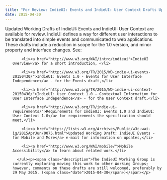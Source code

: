 ```yaml
---
title: "For Review: IndieUI: Events and IndieUI: User Context Drafts Updated"
date: 2015-04-30
---
```

<p>Updated Working Drafts of IndieUI: Events and IndieUI: User Context are available for review. IndieUI defines a way for different user interactions to be translated into simple events and communicated to web applications. These drafts include a reduction in scope for the 1.0 version, and minor property and interface changes. See:</p><ul>

        <li><a href="http://www.w3.org/WAI/intro/indieui">IndieUI Overview</a> for a short introduction, </li>

        <li><a href="http://www.w3.org/TR/2015/WD-indie-ui-events-20150430/">IndieUI: Events 1.0 - Events for User Interface Independence</a> - for the Events draft,</li>

        <li><a href="http://www.w3.org/TR/2015/WD-indie-ui-context-20150430/">IndieUI: User Context 1.0 – Contextual Information for User Interface Independence</a> - for the User Context draft,</li>

        <li><a href="http://www.w3.org/TR/indie-ui-requirements/">Requirements for IndieUI: Events 1.0 and IndieUI: User Context 1.0</a> for requirements the specification should meet,</li>

        <li><a href="https://lists.w3.org/Archives/Public/w3c-wai-ig/2015AprJun/0075.html">Updated Working Draft: IndieUI Events - for Mobile and More</a> e-mail for information on updates,</li>

        <li><a href="http://www.w3.org/WAI/mobile/">Mobile Accessibility</a> to learn about related work.</li>

      </ul><p><span class="description">The IndieUI Working Group is currently exploring moving this work to other Working Groups; however, comments on these drafts are still welcomed, preferably by 29 May 2015. (<span class="date">2015-04-30</span>)</span></p>